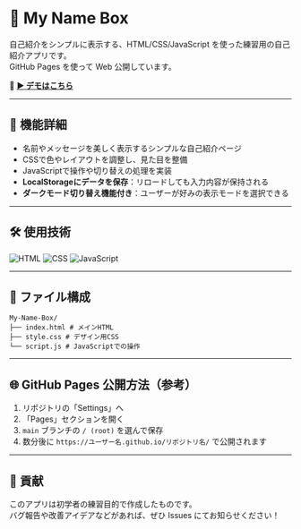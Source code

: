 # 📘 My Name Box

自己紹介をシンプルに表示する、HTML/CSS/JavaScript を使った練習用の自己紹介アプリです。  
GitHub Pages を使って Web 公開しています。

🔗 **[▶️ デモはこちら](https://magitai-texia.github.io/My-Name-Box/)**

---

## 🚀 機能詳細

- 名前やメッセージを美しく表示するシンプルな自己紹介ページ
- CSSで色やレイアウトを調整し、見た目を整備
- JavaScriptで操作や切り替えの処理を実装
- **LocalStorageにデータを保存**：リロードしても入力内容が保持される
- **ダークモード切り替え機能付き**：ユーザーが好みの表示モードを選択できる
  
---

## 🛠 使用技術

![HTML](https://img.shields.io/badge/HTML5-E34F26?logo=html5&logoColor=white)
![CSS](https://img.shields.io/badge/CSS3-1572B6?logo=css3&logoColor=white)
![JavaScript](https://img.shields.io/badge/JavaScript-F7DF1E?logo=javascript&logoColor=black)

---

## 📁 ファイル構成

```
My-Name-Box/
├── index.html # メインHTML
├── style.css # デザイン用CSS
└── script.js # JavaScriptでの操作
```


---

## 🌐 GitHub Pages 公開方法（参考）

1. リポジトリの「Settings」へ
2. 「Pages」セクションを開く
3. `main` ブランチの `/ (root)` を選んで保存
4. 数分後に `https://ユーザー名.github.io/リポジトリ名/` で公開されます

---

## 💬 貢献

このアプリは初学者の練習目的で作成したものです。  
バグ報告や改善アイデアなどがあれば、ぜひ Issues にてお知らせください！

